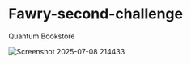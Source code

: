 # Fawry-second-challenge
Quantum Bookstore

![Screenshot 2025-07-08 214433](https://private-user-images.githubusercontent.com/179340256/463843053-2fea48b7-e2de-4cc0-b564-cfb2a845a11d.png?jwt=eyJhbGciOiJIUzI1NiIsInR5cCI6IkpXVCJ9.eyJpc3MiOiJnaXRodWIuY29tIiwiYXVkIjoicmF3LmdpdGh1YnVzZXJjb250ZW50LmNvbSIsImtleSI6ImtleTUiLCJleHAiOjE3NTIwMDE1NDQsIm5iZiI6MTc1MjAwMTI0NCwicGF0aCI6Ii8xNzkzNDAyNTYvNDYzODQzMDUzLTJmZWE0OGI3LWUyZGUtNGNjMC1iNTY0LWNmYjJhODQ1YTExZC5wbmc_WC1BbXotQWxnb3JpdGhtPUFXUzQtSE1BQy1TSEEyNTYmWC1BbXotQ3JlZGVudGlhbD1BS0lBVkNPRFlMU0E1M1BRSzRaQSUyRjIwMjUwNzA4JTJGdXMtZWFzdC0xJTJGczMlMkZhd3M0X3JlcXVlc3QmWC1BbXotRGF0ZT0yMDI1MDcwOFQxOTAwNDRaJlgtQW16LUV4cGlyZXM9MzAwJlgtQW16LVNpZ25hdHVyZT02Yjg5ZWJhMjcxMjFjNTIwZmM2YmU3ODk5OTkwMjg3ZWRhZmMxYzEyM2Q5MTA4ZmUyZDE1Y2IxMDNiNjAxNTY2JlgtQW16LVNpZ25lZEhlYWRlcnM9aG9zdCJ9.Sbm9cOWe4FYKD15xrSXdTAiWT15ivs89JZs5O7cYRVI)
